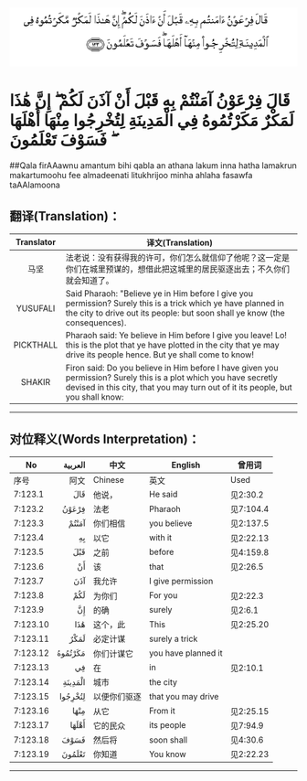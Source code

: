 ![007:123](images/007_123.gif)

# قَالَ فِرْعَوْنُ آمَنْتُمْ بِهِ قَبْلَ أَنْ آذَنَ لَكُمْ ۖ إِنَّ هَٰذَا لَمَكْرٌ مَكَرْتُمُوهُ فِي الْمَدِينَةِ لِتُخْرِجُوا مِنْهَا أَهْلَهَا ۖ فَسَوْفَ تَعْلَمُونَ 

##Qala firAAawnu amantum bihi qabla an athana lakum inna hatha lamakrun makartumoohu fee almadeenati litukhrijoo minha ahlaha fasawfa taAAlamoona 

## 翻译(Translation)：

| Translator | 译文(Translation)                                            |
| :--------: | ------------------------------------------------------------ |
|    马坚    | 法老说：没有获得我的许可，你们怎么就信仰了他呢？这一定是你们在城里预谋的，想借此把这城里的居民驱逐出去；不久你们就会知道了。 |
|  YUSUFALI  | Said Pharaoh: "Believe ye in Him before I give you permission? Surely this is a trick which ye have planned in the city to drive out its people: but soon shall ye know (the consequences). |
| PICKTHALL  | Pharaoh said: Ye believe in Him before I give you leave! Lo! this is the plot that ye have plotted in the city that ye may drive its people hence. But ye shall come to know! |
|   SHAKIR   | Firon said: Do you believe in Him before I have given you permission? Surely this is a plot which you have secretly devised in this city, that you may turn out of it its people, but you shall know: |

---

## 对位释义(Words Interpretation)：

| No   | العربية | 中文    | English | 曾用词 |
| ---- | ------: | ------- | ------- | ------ |
| 序号 |    阿文 | Chinese | 英文    | Used   |
| 7:123.1  | قَالَ     | 他说，       | He said             | 见2:30.2  |
| 7:123.2  | فِرْعَوْنُ   | 法老         | Pharaoh             | 见7:104.4 |
| 7:123.3  | آمَنْتُمْ   | 你们相信     | you believe         | 见2:137.5 |
| 7:123.4  | بِهِ      | 以它         | with it             | 见2:22.13 |
| 7:123.5  | قَبْلَ     | 之前         | before              | 见4:159.8 |
| 7:123.6  | أَنْ      | 该           | that                | 见2:26.5  |
| 7:123.7  | آذَنَ     | 我允许       | I give permission   |           |
| 7:123.8  | لَكُمْ     | 为你们       | For you             | 见2:22.3  |
| 7:123.9  | إِنَّ      | 的确         | surely              | 见2:6.1   |
| 7:123.10 | هَٰذَا     | 这个，此     | This                | 见2:25.20 |
| 7:123.11 | لَمَكْرٌ    | 必定计谋     | surely a trick      |           |
| 7:123.12 | مَكَرْتُمُوهُ | 你们计谋它   | you have planned it |           |
| 7:123.13 | فِي      | 在           | in                  | 见2:10.1  |
| 7:123.14 | الْمَدِينَةِ | 城市         | the city            |           |
| 7:123.15 | لِتُخْرِجُوا | 以便你们驱逐 | that you may drive  |           |
| 7:123.16 | مِنْهَا    | 从它         | From it             | 见2:25.15 |
| 7:123.17 | أَهْلَهَا   | 它的民众     | its people          | 见7:94.9  |
| 7:123.18 | فَسَوْفَ    | 然后将       | soon shall          | 见4:30.6  |
| 7:123.19 | تَعْلَمُونَ  | 你知道       | You know            | 见2:22.23 |

---